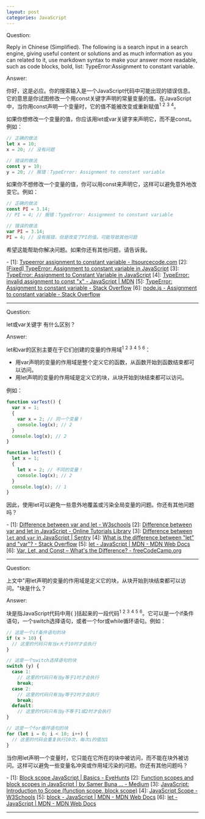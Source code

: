 ```yaml
---
layout: post
categories: JavaScript
---
```

Question:

Reply in Chinese (Simplified).
The following is a search input in a search engine, giving useful content or solutions and as much information as you can related to it, use markdown syntax to make your answer more readable, such as code blocks, bold, list:
TypeError:Assignment to constant variable.

Answer:

你好，这是必应。你的搜索输入是一个JavaScript代码中可能出现的错误信息。它的意思是你试图修改一个用const关键字声明的常量变量的值。在JavaScript中，当你用const声明一个变量时，它的值不能被改变或重新赋值<sup>1</sup> <sup>2</sup> <sup>3</sup> <sup>4</sup>。

如果你想修改一个变量的值，你应该用let或var关键字来声明它，而不是const。例如：

```javascript
// 正确的做法
let x = 10;
x = 20; // 没有问题

// 错误的做法
const y = 10;
y = 20; // 报错：TypeError: Assignment to constant variable
```

如果你不想修改一个变量的值，你可以用const来声明它，这样可以避免意外地改变它。例如：

```javascript
// 正确的做法
const PI = 3.14;
// PI = 4; // 报错：TypeError: Assignment to constant variable

// 错误的做法
var PI = 3.14;
PI = 4; // 没有报错，但是改变了PI的值，可能导致其他问题
```

希望这能帮助你解决问题。如果你还有其他问题，请告诉我。

\-
\[1]: [Typeerror assignment to constant variable - Itsourcecode.com](https://itsourcecode.com/typeerror/typeerror-assignment-to-constant-variable/)
\[2]: [[Fixed] TypeError: Assignment to constant variable in JavaScript](https://java2blog.com/typeerror-assignment-to-constant-variable-javascript/)
\[3]: [TypeError: Assignment to Constant Variable in JavaScript](https://bobbyhadz.com/blog/javascript-assignment-to-constant-variable)
\[4]: [TypeError: invalid assignment to const "x" - JavaScript | MDN](https://developer.mozilla.org/en-US/docs/Web/JavaScript/Reference/Errors/Invalid_const_assignment)
\[5]: [TypeError: Assignment to constant variable - Stack Overflow](https://stackoverflow.com/questions/65046136/typeerror-assignment-to-constant-variable)
\[6]: [node.js - Assignment to constant variable - Stack Overflow](https://stackoverflow.com/questions/53634269/assignment-to-constant-variable)

<hr/>

Question:

let或var关键字 有什么区别？

Answer:

let和var的区别主要在于它们创建的变量的作用域<sup>1</sup> <sup>2</sup> <sup>3</sup> <sup>4</sup> <sup>5</sup> <sup>6</sup>：

- 用var声明的变量的作用域是整个定义它的函数，从函数开始到函数结束都可以访问。
- 用let声明的变量的作用域是定义它的块，从块开始到块结束都可以访问。

例如：

```javascript
function varTest() {
  var x = 1;
  {
    var x = 2; // 同一个变量！
    console.log(x); // 2
  }
  console.log(x); // 2
}

function letTest() {
  let x = 1;
  {
    let x = 2; // 不同的变量！
    console.log(x); // 2
  }
  console.log(x); // 1
}
```

因此，使用let可以避免一些意外地覆盖或污染全局变量的问题。你还有其他问题吗？

\-
\[1]: [Difference between var and let - W3schools](https://www.w3schools.blog/var-vs-let-difference-typescript-javascript)
\[2]: [Difference between var and let in JavaScript - Online Tutorials Library](https://www.tutorialspoint.com/difference-between-var-and-let-in-javascript)
\[3]: [Difference between `let` and `var` in JavaScript | Sentry](https://sentry.io/answers/difference-between-let-and-var-in-javascript/)
\[4]: [What is the difference between "let" and "var"? - Stack Overflow](https://stackoverflow.com/questions/762011/what-is-the-difference-between-let-and-var)
\[5]: [let - JavaScript | MDN - MDN Web Docs](https://developer.mozilla.org/en-US/docs/Web/JavaScript/Reference/Statements/let)
\[6]: [Var, Let, and Const – What's the Difference? - freeCodeCamp.org](https://www.freecodecamp.org/news/var-let-and-const-whats-the-difference/)

<hr/>

Question:

上文中"用let声明的变量的作用域是定义它的块，从块开始到块结束都可以访问。"块是什么？

Answer:

块是指JavaScript代码中用{ }括起来的一段代码<sup>1</sup> <sup>2</sup> <sup>3</sup> <sup>4</sup> <sup>5</sup> <sup>6</sup>。它可以是一个if条件语句，一个switch选择语句，或者一个for或while循环语句。例如：

```javascript
// 这是一个if条件语句的块
if (x > 10) {
  // 这里的代码只有当x大于10时才会执行
}

// 这是一个switch选择语句的块
switch (y) {
  case 1:
    // 这里的代码只有当y等于1时才会执行
    break;
  case 2:
    // 这里的代码只有当y等于2时才会执行
    break;
  default:
    // 这里的代码只有当y不等于1或2时才会执行
}

// 这是一个for循环语句的块
for (let i = 0; i < 10; i++) {
  // 这里的代码会重复执行10次，每次i的值加1
}
```

当你用let声明一个变量时，它只能在它所在的块中被访问，而不能在块外被访问。这样可以避免一些变量名冲突或作用域污染的问题。你还有其他问题吗？

\-
\[1]: [Block scope JavaScript | Basics - EyeHunts](https://tutorial.eyehunts.com/js/block-scope-javascript-basics/)
\[2]: [Function scopes and block scopes in JavaScript | by Samer Buna ... - Medium](https://medium.com/edge-coders/function-scopes-and-block-scopes-in-javascript-25bbd7f293d7)
\[3]: [JavaScript: Introduction to Scope (function scope, block scope)](https://dev.to/mingt/javascript-introduction-to-scope-function-scope-block-scope-d11)
\[4]: [JavaScript Scope - W3Schools](https://www.w3schools.com/js/js_scope.asp)
\[5]: [block - JavaScript | MDN - MDN Web Docs](https://developer.mozilla.org/en-US/docs/Web/JavaScript/Reference/Statements/block)
\[6]: [let - JavaScript | MDN - MDN Web Docs](https://developer.mozilla.org/en-US/docs/Web/JavaScript/Reference/Statements/let)

<hr/>

